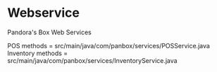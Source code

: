 # Webservice
Pandora's Box Web Services

POS methods = src/main/java/com/panbox/services/POSService.java  
Inventory methods = src/main/java/com/panbox/services/InventoryService.java
